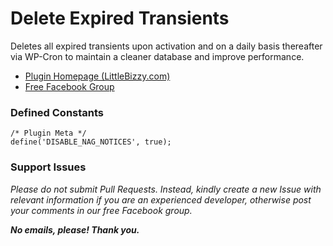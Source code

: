# Delete Expired Transients

Deletes all expired transients upon activation and on a daily basis thereafter via WP-Cron to maintain a cleaner database and improve performance.

* [Plugin Homepage (LittleBizzy.com)](https://www.littlebizzy.com/plugins/delete-expired-transients)
* [Free Facebook Group](https://www.facebook.com/groups/littlebizzy/)

### Defined Constants

    /* Plugin Meta */
    define('DISABLE_NAG_NOTICES', true);

### Support Issues

*Please do not submit Pull Requests. Instead, kindly create a new Issue with relevant information if you are an experienced developer, otherwise post your comments in our free Facebook group.*

***No emails, please! Thank you.***
